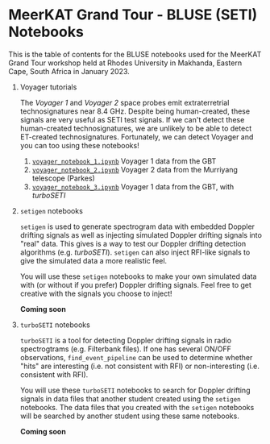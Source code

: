 # MeerKAT Grand Tour - BLUSE (SETI) Notebooks

This is the table of contents for the BLUSE notebooks used for the MeerKAT
Grand Tour workshop held at Rhodes University in Makhanda, Eastern Cape, South
Africa in January 2023.

1. Voyager tutorials

   The *Voyager 1* and *Voyager 2* space probes emit extraterretrial
   technosignatures near 8.4 GHz.  Despite being human-created, these signals
   are very useful as SETI test signals.  If we can't detect these
   human-created technosignatures, we are unlikely to be able to detect
   ET-created technosignatures.  Fortunately, we can detect Voyager and you can
   too using these notebooks!

   1. [`voyager_notebook_1.ipynb`](voyager/voyager_notebook_1.ipynb) Voyager 1 data from the GBT
   2. [`voyager_notebook_2.ipynb`](voyager/voyager_notebook_2.ipynb) Voyager 2 data from the Murriyang telescope (Parkes)
   3. [`voyager_notebook_3.ipynb`](voyager/voyager_notebook_3.ipynb) Voyager 1 data from the GBT, with *turboSETI*


2. `setigen` notebooks

   `setigen` is used to generate spectrogram data with embedded Doppler
   drifting signals as well as injecting simulated Doppler drifting signals
   into "real" data.  This gives is a way to test our Doppler drifting
   detection algorithms (e.g. *turboSETI*).  `setigen` can also inject RFI-like
   signals to give the simulated data a more realistic feel.

   You will use these `setigen` notebooks to make your own simulated data with
   (or without if you prefer) Doppler drifting signals.  Feel free to get
   creative with the signals you choose to inject!

   **Coming soon**


3. `turboSETI` notebooks

   `turboSETI` is a tool for detecting Doppler drifting signals in radio
   spectrogtrams (e.g.  Filterbank files).  If one has several ON/OFF
   observations, `find_event_pipeline` can be used to determine whether
   "hits" are interesting (i.e. not consistent with RFI) or non-interesting
   (i.e. consistent with RFI).

   You will use these `turboSETI` notebooks to search for Doppler drifting
   signals in data files that another student created using the `setigen`
   notebooks.  The data files that you created with the `setigen` notebooks
   will be searched by another student using these same notebooks.

   **Coming soon**
